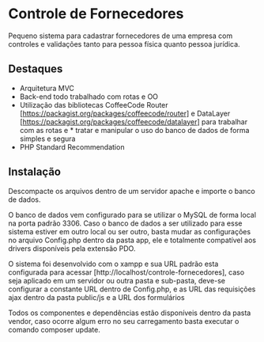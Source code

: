 # Controle de Fornecedores

Pequeno sistema para cadastrar fornecedores de uma empresa com controles e validações tanto para pessoa física quanto pessoa jurídica.

## Destaques

- Arquitetura MVC
- Back-end todo trabalhado com rotas e OO
- Utilização das bibliotecas CoffeeCode Router [https://packagist.org/packages/coffeecode/router] e DataLayer [https://packagist.org/packages/coffeecode/datalayer] para trabalhar com as rotas e * tratar e manipular o uso do banco de dados de forma simples e segura
- PHP Standard Recommendation

## Instalação

Descompacte os arquivos dentro de um servidor apache e importe o banco de dados.

O banco de dados vem configurado para se utilizar o MySQL de forma local na porta padrão 3306. Caso o banco de dados a ser utilizado para esse sistema estiver em outro local ou ser outro, basta mudar as configurações no arquivo Config.php dentro da pasta app, ele e totalmente compatível aos drivers disponíveis pela extensão PDO.

O sistema foi desenvolvido com o xampp e sua URL padrão esta configurada para acessar [http://localhost/controle-fornecedores], caso seja aplicado em um servidor ou outra pasta e sub-pasta, deve-se configurar a constante URL dentro de Config.php, e as URL das requisições ajax dentro da pasta public/js e a URL dos formulários

Todos os componentes e dependências estão disponíveis dentro da pasta vendor, caso ocorre algum erro no seu carregamento basta executar o comando composer update.